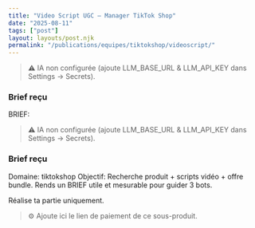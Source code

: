 ```yaml
---
title: "Video Script UGC — Manager TikTok Shop"
date: "2025-08-11"
tags: ["post"]
layout: layouts/post.njk
permalink: "/publications/equipes/tiktokshop/videoscript/"
---
```

> ⚠️ IA non configurée (ajoute LLM_BASE_URL & LLM_API_KEY dans Settings → Secrets).

### Brief reçu
BRIEF:
> ⚠️ IA non configurée (ajoute LLM_BASE_URL & LLM_API_KEY dans Settings → Secrets).

### Brief reçu
Domaine: tiktokshop
Objectif: Recherche produit + scripts vidéo + offre bundle.
Rends un BRIEF utile et mesurable pour guider 3 bots.

Réalise ta partie uniquement.

> ⚙️ Ajoute ici le lien de paiement de ce sous-produit.
